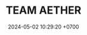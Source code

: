 ---
layout: teamCard
permalink: /team/:title.html
categories: LI LI2 LI3  LI7  
maincover: /assets/logos/TAE.png
puntosLJMAYO24:
date: 2024-05-02 10:29:20 +0700
title: TEAM AETHER
route: /liga-indigo-platino
tag: johto042024
color: black
puntosLJ202404: 12
grupo: sur
background: '#F16C38'
cover: /assets/backCard.png
team: TEAM AETHER
ID: TAE
puntos: 
pj: 
#PARTIDO 1
j1: RONDA 1
p1: TEAM STAR
pp1: TAE
r1: 
rr1: 
bg1: rock rock
pt1: 
pj1: 
#PARTIDO 2
j2: RONDA 2
p2: TAE
pp2: STAR-TEC
bg2: rock rock
r2: 
rr2: 
pt2: 
pj2:  
#PARTIDO 3
j3: RONDA 3
p3: TAE
pp3: SPC ES
bg3: rock rock
r3: 
rr3: 
pt3: 
pj3: 
#PARTIDO 4
j4: RONDA 4
p4: POA
pp4: TAE
bg4: rock rock
r4: 
rr4: 
pt4: 
pj4: 
#PARTIDO 5
j5: RONDA 5
p5: LAST BREATH
pp5: TAE
bg5: rock rock
r5: 
rr5: 
pt5:
pj5:  
#PARTIDO 6
j6: RONDA 6
p6: HG REGIOS
pp6: TAE
bg6: rock rock
r6: 
rr6: 
pt6: 
pj6:  
#PARTIDO 7
j7: RONDA 7
p7: TAE
pp7: FLIES
bg7: rock rock
r7: 
rr7: 
pt7: 
pj7:  
#PARTIDO 8
j8: RONDA 8
p8: DFS RUBY
pp8: TAE
bg8: rock rock
r8: 
rr8: 
pt8: 
pj8:   
#PARTIDO 9
j9: RONDA 9
p9: DFS PLATINUM
pp9: TAE
bg9: rock rock
r9: 
rr9: 
pt9: 
pj9: 
stream: <i class="fa-brands fa-twitch text-white"></i>
dia: 31
hora: '22:10'
---